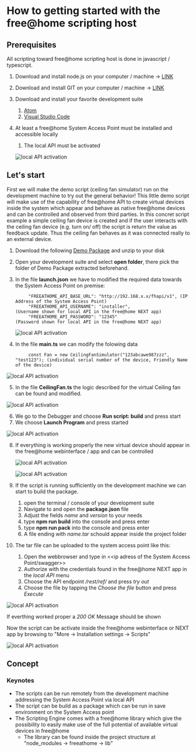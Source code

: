 # How to getting started with the free@home scripting host

## Prerequisites

All scripting toward free@home scripting host is done in javascript / typescript.

1. Download and install node.js on your computer / machine -> [LINK](https://nodejs.org/en/download/)
2. Download and install GIT on your computer / machine -> [LINK](https://github.com/git-guides/install-git)
3. Download and install your favorite development suite

    1. [Atom](https://atom.io)
    2. [Visual Studio Code](https://code.visualstudio.com/download)
4. At least a free@home System Access Point must be installed and accessible locally
    1. The local API must be activated

    ![local API activation](localapi_1.png)

## Let's start

First we will make the demo script (ceiling fan simulator) run on the development machine to try out the general behavior! This little demo script will make use of the capability of free@home API to create virtual devices inside the system which appear and behave as native free@home devices and can be controlled and observed from third parties. In this concret script example a simple ceiling fan device is created and if the user interacts with the ceiling fan device (e.g. turn on/ off) the script is return the value as feedback update. Thus the ceiling fan behaves as it was connected really to an external device.

1. Download the following [Demo Package](https://abb-my.sharepoint.com/:u:/p/jan_p_schaefer_de/EYekvaVmrKtPp-pQqeLkYg8B-6p2yyAHkmPtBuNOjYnHsQ?e=RFud9Q) and unzip to your disk
2. Open your development suite and select **open folder**, there pick the folder of Demo Package extracted beforehand.
3. In the file **launch.json** we have to modified the required data towards the System Access Point on premise:





            "FREEATHOME_API_BASE_URL": "http://192.168.x.x/fhapi/v1", (IP Address of the System Access Point)
            "FREEATHOME_API_USERNAME": "installer",                   (Username shown for local API in the free@home NEXT app)
            "FREEATHOME_API_PASSWORD": "12345"                        (Password shown for local API in the free@home NEXT app)





   ![local API activation](localapi_2.png)

4. In the file **main.ts** we can modify the folowing data




            const Fan = new CeilingFanSimulator("123abcawe987zzz", "test123"); (individual serial number of the device, Friendly Name of the device)

  ![local API activation](main.png)

5. In the file **CeilingFan.ts** the logic described for the virtual Ceiling fan can be found and modified.

 ![local API activation](ceilingfan.png)

6. We go to the Debugger and choose **Run script: build** and press start
7. We choose **Launch Program** and press started

  ![local API activation](run.png)

8. If everything is working properly the new virtual device should appear in the free@home webinterface / app and can be controlled

    ![local API activation](webinterface1.png)

    ![local API activation](webinterface2.png)

9. If the script is running sufficiently on the development machine we can start to build the package.
    1. open the terminal / console of your development suite
    2. Navigate to and open the **package.json** file
    3. Adjust the fields *name* and *version* to your needs
    4. type **npm run build** into the console and press enter
    5. type **npm run pack** into the console and press enter
    6. A file ending with *name.tar* schould appear inside the project folder

10. The tar file can be uploaded to the system access point like this:
    1. Open the webbrowser and type in <<ip adress of the System Access Point/swagger>>
    2. Authorize with the credentials found in the free@home NEXT app in the *local API* menu
    3. Choose the API endpoint */rest/ref/* and press *try out*
    4. Choose the file by tapping the *Choose the file* button and press *Execute*

![local API activation](swagger1.png)


If everthing worked proper a *200 OK* Message should be shown

Now the script can be activate inside the free@home webinterface or NEXT app by browsing to "More -> Installation settings -> Scripts"

![local API activation](runscript.png)

## Concept

### Keynotes

* The scripts can be run remotely from the development machine addressing the System Access Point via local API
* The script can be build as a package which can be run in save environment on the System Access point
* The Scripting Engine comes with a free@home library which give the possibility to easily make use of the full potential of available virtual devices in free@home
  * The library can be found inside the project structure at "node_modules -> freeathome -> lib"

